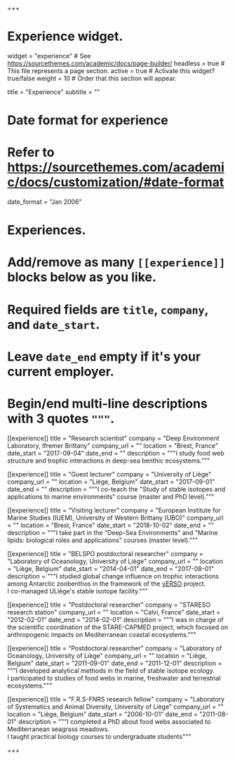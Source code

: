 +++
# Experience widget.
widget = "experience"  # See https://sourcethemes.com/academic/docs/page-builder/
headless = true  # This file represents a page section.
active = true  # Activate this widget? true/false
weight = 10  # Order that this section will appear.

title = "Experience"
subtitle = ""

# Date format for experience
#   Refer to https://sourcethemes.com/academic/docs/customization/#date-format
date_format = "Jan 2006"

# Experiences.
#   Add/remove as many `[[experience]]` blocks below as you like.
#   Required fields are `title`, `company`, and `date_start`.
#   Leave `date_end` empty if it's your current employer.
#   Begin/end multi-line descriptions with 3 quotes `"""`.
[[experience]]
  title = "Research scientist"
  company = "Deep Environment Laboratory, Ifremer Brittany"
  company_url = ""
  location = "Brest, France"
  date_start = "2017-09-04"
  date_end = ""
  description = """I study food web structure and trophic interactions in deep-sea benthic ecosystems."""
  
[[experience]]
  title = "Guest lecturer"
  company = "University of Liège"
  company_url = ""
  location = "Liège, Belgium"
  date_start = "2017-09-01"
  date_end = ""
  description = """I co-teach the "Study of stable isotopes and applications to marine environments" course (master and PhD level)."""  
  
[[experience]]
  title = "Visiting lecturer"
  company = "European Institute for Marine Studies (IUEM), University of Western Brittany (UBO)"
  company_url = ""
  location = "Brest, France"
  date_start = "2018-10-02"
  date_end = ""
  description = """I take part in the "Deep-Sea Environments" and "Marine lipids: biological roles and applications" courses (master level)."""  

[[experience]]
  title = "BELSPO postdoctoral researcher"
  company = "Laboratory of Oceanology, University of Liège"
  company_url = ""
  location = "Liège, Belgium"
  date_start = "2014-04-01"
  date_end = "2017-08-01"
  description = """I studied global change influence on trophic interactions among Antarctic zoobenthos in the framework of the [vERSO](https://www.belspo.be/belspo/brain-be/projects/vERSO_en.pdf) project. <br>I co-managed ULiège's stable isotope facility."""
  
[[experience]]
  title = "Postdoctoral researcher"
  company = "STARESO research station"
  company_url = ""
  location = "Calvi, France"
  date_start = "2012-02-01"
  date_end = "2014-02-01"
  description = """I was in charge of the scientific coordination of the STARE-CAPMED project, which focused on anthropogenic impacts on Mediterranean coastal ecosystems."""

[[experience]]
  title = "Postdoctoral researcher"
  company = "Laboratory of Oceanology, University of Liège"
  company_url = ""
  location = "Liège, Belgium"
  date_start = "2011-09-01"
  date_end = "2011-12-01"
  description = """I developed analytical methods in the field of stable isotope ecology.<br>I participated to studies of food webs in marine, freshwater and terrestrial ecosystems."""
  
[[experience]]
  title = "F.R.S-FNRS research fellow"
  company = "Laboratory of Systematics and Animal Diversity, University of Liège"
  company_url = ""
  location = "Liège, Belgium"
  date_start = "2006-10-01"
  date_end = "2011-08-01"
  description = """I completed a PhD about food webs associated to Mediterranean seagrass meadows.<br>I taught practical biology courses to undergraduate students"""

+++
